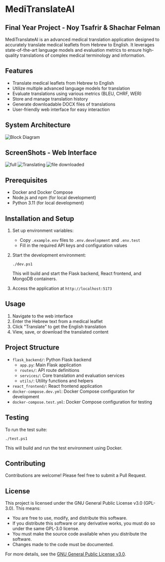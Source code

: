 # MediTranslateAI
## Final Year Project - Noy Tsafrir & Shachar Felman

MediTranslateAI is an advanced medical translation application designed to accurately translate medical leaflets from Hebrew to English. It leverages state-of-the-art language models and evaluation metrics to ensure high-quality translations of complex medical terminology and information.

## Features

- Translate medical leaflets from Hebrew to English
- Utilize multiple advanced language models for translation
- Evaluate translations using various metrics (BLEU, CHRF, WER)
- Store and manage translation history
- Generate downloadable DOCX files of translations
- User-friendly web interface for easy interaction

## System Architecture

![Block Diagram](https://github.com/user-attachments/assets/43e27695-402a-481f-8340-9968e52ac921)

## ScreenShots - Web Interface

![full](https://github.com/user-attachments/assets/e4b69b4d-f472-4480-a64c-8d5ad2f371e9)
![Translating](https://github.com/user-attachments/assets/b9530efc-cbd0-4e04-afe8-530b2b959a05)
![file downloaded](https://github.com/user-attachments/assets/47426944-a2f9-45b2-ba9d-541116ba0f0c)

## Prerequisites

- Docker and Docker Compose
- Node.js and npm (for local development)
- Python 3.11 (for local development)

## Installation and Setup

1. Set up environment variables:
   - Copy `.example.env` files to `.env.development` and `.env.test`
   - Fill in the required API keys and configuration values

2. Start the development environment:
   ```
   ./dev.ps1
   ```
   This will build and start the Flask backend, React frontend, and MongoDB containers.

3. Access the application at `http://localhost:5173`

## Usage

1. Navigate to the web interface
2. Enter the Hebrew text from a medical leaflet
3. Click "Translate" to get the English translation
4. View, save, or download the translated content

## Project Structure

- `flask_backend/`: Python Flask backend
  - `app.py`: Main Flask application
  - `routes/`: API route definitions
  - `services/`: Core translation and evaluation services
  - `utils/`: Utility functions and helpers
- `react_frontend/`: React frontend application
- `docker-compose.dev.yml`: Docker Compose configuration for development
- `docker-compose.test.yml`: Docker Compose configuration for testing

## Testing

To run the test suite:

```
./test.ps1
```

This will build and run the test environment using Docker.

## Contributing

Contributions are welcome! Please feel free to submit a Pull Request.

## License

This project is licensed under the GNU General Public License v3.0 (GPL-3.0). This means:

- You are free to use, modify, and distribute this software.
- If you distribute this software or any derivative works, you must do so under the same GPL-3.0 license.
- You must make the source code available when you distribute the software.
- Changes made to the code must be documented.

For more details, see the [GNU General Public License v3.0](https://www.gnu.org/licenses/gpl-3.0.en.html).
